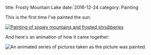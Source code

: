 title: Frosty Mountain Lake
date: 2016-12-24
category: Painting

This is the first time I've painted the sun.

<a href="/images/paintings/December_24_2016-Frosty_Mountain_Lake.jpg"><img src="/images/paintings/small-December_24_2016-Frosty_Mountain_Lake.jpg" alt="Painting of snowy mountains and frosted shrubberies" class="center" /></a>

And here's an animation of how it came together:

<img src="/images/paintings/Frosty_Mountain_Lake.gif" alt="An animated series of pictures taken as the picture was painted." class="center" />
